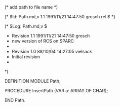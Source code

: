 (* add path to file name *)

(* $Id: Path.md,v 1.1 1991/11/21 14:47:50 grosch rel $ *)

(* $Log: Path.md,v $
 * Revision 1.1  1991/11/21  14:47:50  grosch
 * new version of RCS on SPARC
 *
 * Revision 1.0  88/10/04  14:27:05  vielsack
 * Initial revision
 * 
 *)

DEFINITION MODULE Path;

PROCEDURE InsertPath (VAR a: ARRAY OF CHAR);

END Path.
